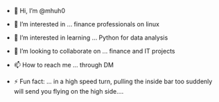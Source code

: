 - 👋 Hi, I’m @mhuh0
- 👀 I’m interested in ... finance professionals on linux
- 🌱 I’m interested in learning ... Python for data analysis 
- 💞️ I’m looking to collaborate on ... finance and IT projects
- 📫 How to reach me ... through DM

- ⚡ Fun fact: ... in a high speed turn, pulling the inside bar too suddenly will send you flying on the high side....

<!---
mhuh0/mhuh0 is a ✨ special ✨ repository because its `README.md` (this file) appears on your GitHub profile.
You can click the Preview link to take a look at your changes.
--->
